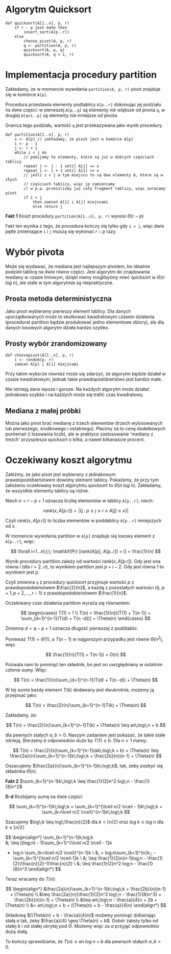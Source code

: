 # Algorytm Quicksort

```
def quicksort(A[1..n], p, r)
    if r - p jest małe then 
        insert_sort(A[p..r])
    else
        choose_pivot(A, p, r)
        q <- partition(A, p, r)
        quicksort(A, p, q)
        quicksort(A, q + 1, r)
```

# Implementacja procedury partition

Zakładamy, że w momencie wywołania `partition(A, p, r)` pivot znajduje się w
komórce `A[p]`. 

Procedura przestawia elementy podtablicy `A[p..r]` dokonując
jej podziału na dwie części: w pierwszej `A[p..q]` są elementy nie większe od
pivota `q`, w drugiej `A[q+1..p]` są elementy nie mniejsze od pivota.

Granica tego podziału, wartość `q` jest przekazywana jako wynik procedury.

```
def partition(A[1..n], p, r)
    x <- A[p] // zakładamy, że pivot jest w komórce A[p]
    i <- p - 1
    j <- r + 1
    while i < j do
        // pomijamy te elementy, które są już w dobrych częściach tablicy
        repeat j <- j - 1 until A[j] <= x  
        repeat i <- i + 1 until A[i] >= x
        // jeśli i < j w tym miejscu to są dwa elementy A, które są w złych
        // częściach tablicy, więc je zamieniamy
        // w p.p. przeszliśmy już cały fragment tablicy, więc zwracamy pivot
        if i < j 
            then zamień A[i] i A[j] miejscami
            else return j   
```

**Fakt 1** Koszt procedury `partition(A[1..n], p, r)` wynosi $\Theta(r-p)$

Fakt ten wynika z tego, że procedura kończy się tylko gdy `i > j`, więc dwie
pętle zmieniające `i` i `j` muszą się wykonać $r-p$ razy.

# Wybór pivota

Może się wydawać, że mediana jest najlepszym pivotem, bo idealnie podzieli
tablicę na dwie równe części. Jest algorytm do znajdowania mediany w czasie
liniowym, dzięki niemy moglibyśmy mieć quicksort w $\Theta(n\;log\;n)$, ale
stałe w tym algorytmie są niepraktyczne.

## Prosta metoda deterministyczna

Jako pivot wybieramy pierwszy element tablicy. Dla danych uporządkowanych może
to skutkować kwadratowym czasem działania (procedurat partition będzie 
produkować jedno elementowe zbiory), ale dla danych losowych algorytm działa
bardzo szybko.

## Prosty wybór zrandomizowany

```
def choosepivot(A[1..n], p, r)
    i <- random(p, r)
    zamień A[p] i A[i] miejscami
```

Przy takim wyborze również może się zdarzyć, że algorytm będzie działał w
czasie kwadratowym, jednak takie prawdopodobieństwo jest bardzo małe.

Nie istnieją dane lepsze i gorsze. Na każdych algorytm może działać jednakowo
szybko i na każdych może się trafić czas kwadratowy.

## Mediana z małej próbki

Można jako pivot brać medianę z trzech elementów (trzech wylosowanych lub 
pierwszego, środkowego i ostatniego). Płacimy za to cenę dodatkowych porównań
(i losowania liczb), ale w praktyce zastosowanie 'mediany z trezch' przyspiesza
quicksort o kilka, a nawet kilkanaście procent.

# Oczekiwany koszt algorytmu

Załóżmy, że jako pivot jest wybierany z jednakowym prawdopodobieństwem dowolny
element tablicy. Pokażemy, że przy tym założeniu oczekiwany koszt algorytmu
quicksort to $\Theta(n\;log\;n)$. Zakładamy, że wszystkie elementy tablicy są
różne.

Niech $n=r-p+1$ oznacza liczbę elementów w tablicy `A[p..r]`, niech:

$$
rank(x, A[p.r])=|\{ j\;:\;p \leq j \leq r \; \wedge \; A[j] \leq x\}|
$$

Czyli $rank(x, A[p.r])$ to liczba elementów w poddablicy `A[p..r]` mniejszych od $x$.

W momencie wywołania partition w `A[p]` znajduje się losowy element z `A[p..r]`,
więc:

$$
\forall i=1...n\;\;\; \mathbf{Pr} [rank(A[p], A[p..r]) = i] = \frac{1}{n}
$$

Wynik procedury partition zależy od wartości $rank(x, A[p.r])$. Gdy jest ona
równa $i$ (dla $i = 2..n$), to wynikiem partition jest $p+i-2$. Gdy jest równa
1 to wynikiem jest $p$.

Czyli zmienna `q` z procedury quicksort przyjmuje wartość $p$ z 
prawdopodobieństwem $\frac{2}{n}$, a każdą z pozostałych wartości (tj. $p+1,p+2,...,r-1$)
z prawdopodobieństwem $\frac{1}{n}$.

Oczekiwany czas działania partition wyraża się równaniem:

$$
\begin{cases}
    T(1) = 1 \\
    T(n) = \frac{1}{n}[(T(1) + T(n-1)) + \sum_{d=1}^{n-1}(T(d) + T(n -d))] + \Theta(n)
\end{cases}   
$$

Zmienna $d=q-p+1$ oznacza długość pierwszej z poddtablic.

Ponieważ $T(1) = \Theta(1)$, a $T(n-1)$ w najgorszym przypadku jest równe $\Theta(n^2)$, więc

$$
\frac{1}{n}(T(1) + T(n-1)) = O(n)
$$

Pozwala nam to pominąć ten składnik, bo jest on uwzględniany w ostatnim członie 
sumy. Więc:

$$
T(n) = \frac{1}{n}\sum_{d=1}^{n-1}(T(d) + T(n -d)) + \Theta(n)
$$

W tej sumie każdy element $T(k)$ dodawany jest dwukrotnie, możemy ją przepisać
jako:

$$
T(n) = \frac{2}{n}\sum_{k=1}^{n-1}T(k) + \Theta(n)
$$

Zakładamy, że:

$$
T(n) = \frac{2}{n}\sum_{k=1}^{n-1}T(k) + \Theta(n) \leq an\;log\;n + b
$$

dla pewnych stałych $a,b>0$. Naszym zadaniem jest pokazać, że takie stałe 
istnieją. Bierzemy $b$ odpowiednio duże by $T(1) \leq b$. Dla $n>1$ mamy:

$$
T(n) = \frac{2}{n}\sum_{k=1}^{n-1}(ak\;log\;k + b) + \Theta(n) 
\leq \frac{2a}{n}\sum_{k=1}^{n-1}k\;log\;k + \frac{2b}{n}(n-1) + \Theta(n) 
$$

Oszacujemy $\frac{2a}{n}\sum_{k=1}^{n-1}k\;log\;k$, tak, żeby pozbyć się składnika $\Theta(n)$. 

**Fakt 2** $\sum_{k=1}^{n-1}k\;log\;k \leq \frac{1}{2}n^2 log\;n - \frac{1}{8}n^2$

**D-d**
Rozbijamy sumę na dwie części:

$$
\sum_{k=1}^{n-1}k\;log\;k = \sum_{k=1}^{\lceil n/2 \rceil - 1}k\;log\;k +
\sum_{k=\lceil n/2 \rceil}^{n-1}k\;log\;k
$$

Szacujemy $log\;k \leq log\;\frac{n}{2}$ dla $k<\lceil n/2 \rceil$ oraz $log\;k \leq log\;n$ dla $k\geq\lceil n/2 \rceil$

$$
\begin{align*}
\sum_{k=1}^{n-1}k\;log\;k  
&\; \leq ((log\;n) - 1)\sum_{k=1}^{\lceil n/2 \rceil - 1}k
+ log\;n \sum_{k=\lceil n/2 \rceil}^{n-1}k \\
&\; = log\;n\sum_{k=1}^{n}k\;\; - \sum_{k=1}^{\lceil n/2 \rceil-1}k \\
&\; \leq \frac{1}{2}n(n-1)log\;n - \frac{1}{2}(\frac{n}{2}-1)\frac{n}{2} \\
&\; \leq \frac{1}{2}n^2 log\;n - \frac{1}{8}n^3
\end{align*}
$$

Teraz wracamy do $T(n)$:

$$
\begin{align*}
&\frac{2a}{n}\sum_{k=1}^{n-1}k\;log\;k + \frac{2b}{n}(n-1) + \Theta(n) \\
&\leq \frac{2a}{n}(\frac{1}{2}n^2 log\;n - \frac{1}{8}n^3) + \frac{2b}{n}(n-1) + \Theta(n) \\
&\leq an\;log\;n - \frac{a}{4}n + 2b + \Theta(n) \\
&= an\;log\;n + b + (\Theta(n) + b - \frac{a}{4}n)
\end{align*}
$$

Składową $(\Theta(n) + b - \frac{a}{4}n)$ możemy pominąć dobierając stałą $a$ tak, żeby
$\frac{a}{4} \geq \Theta(n) + b$. Dobór zależy tylko od stałej $b$ i od stałej ukrytej pod $\Theta$.
Możemy więc za $a$ przyjąć odpowiednio dużą stałą.

To kończy sprawdzanie, że $T(n) \leq an\;log\;n + b$ dla pewnych stałych $a,b>0$.

